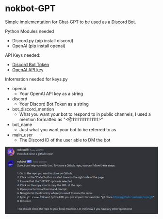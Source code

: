 # nokbot-GPT

Simple implementation for Chat-GPT to be used as a Discord Bot.

Python Modules needed
- Discord.py (pip install discord)
- OpenAI (pip install openai)

API Keys needed:
- [Discord Bot Token](https://discord.com/developers/docs/getting-started)
- [OpenAI API key](https://help.openai.com/en/articles/4936850-where-do-i-find-my-secret-api-key)

Information needed for keys.py
- openai
    - Your OpenAI API key as a string
- discord
    - Your Discord Bot Token as a string
- bot_discord_mention
    - What you want your bot to respond to in public channels, I used a mention formatted as "<@111111111111111>"
- bot_name
    - Just what you want your bot to be referred to as
- main_user
    - The Discord ID of the user able to DM the bot


![Image of a chat between user and nokbot-GPT](https://github.com/larsyngvelundin/nokbot-gpt/blob/main/readme.png?raw=true)
